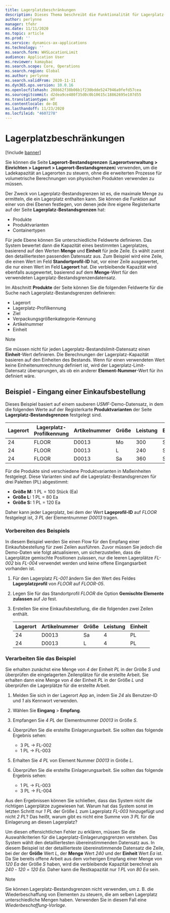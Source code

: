 ```yaml
---
title: Lagerplatzbeschränkungen
description: Dieses Thema beschreibt die Funktionalität für Lagerplatz-Bestandsgrenzen.
author: perlynne
manager: tfehr
ms.date: 11/11/2020
ms.topic: article
ms.prod: ''
ms.service: dynamics-ax-applications
ms.technology: ''
ms.search.form: WHSLocationLimit
audience: Application User
ms.reviewer: kamaybac
ms.search.scope: Core, Operations
ms.search.region: Global
ms.author: perlynne
ms.search.validFrom: 2020-11-11
ms.dyn365.ops.version: 10.0.16
ms.openlocfilehash: 208662f38b06b1f230bdde5247946a9fefd57cea
ms.sourcegitcommit: d2dea9ce480f35d0c0b10615c18862695e107d55
ms.translationtype: HT
ms.contentlocale: de-DE
ms.lasthandoff: 11/23/2020
ms.locfileid: "4607278"
---
```

# <a name="location-stocking-limits"></a>Lagerplatzbeschränkungen

[!include [banner](../includes/banner.md)]

Sie können die Seite **Lagerort-Bestandsgrenzen** (**Lagerortverwaltung \> Einrichten \> Lagerort \> Lagerort-Bestandsgrenzen**) verwenden, um die Ladekapazität an Lagerorten zu steuern, ohne die erweiterten Prozesse für volumetrische Berechnungen von physischen Produkten verwenden zu müssen.

Der Zweck von Lagerplatz-Bestandsgrenzen ist es, die maximale Menge zu ermitteln, die ein Lagerplatz enthalten kann. Sie können die Funktion auf einer von drei Ebenen festlegen, von denen jede ihre eigene Registerkarte auf der Seite **Lagerplatz-Bestandsgrenzen** hat:

- Produkte
- Produktvarianten
- Containertypen

Für jede Ebene können Sie unterschiedliche Feldwerte definieren. Das System bewertet dann die Kapazität eines bestimmten Lagerplatzes, basierend auf den Werten **Menge** und **Einheit** für jede Zeile. Es wählt zuerst den detailliertesten passenden Datensatz aus. Zum Beispiel wird eine Zeile, die einen Wert im Feld **Standortprofil-ID** hat, vor einer Zeile ausgewertet, die nur einen Wert im Feld **Lagerort** hat. Die verbleibende Kapazität wird ebenfalls ausgewertet, basierend auf dem **Menge**-Wert für den verwendeten Lagerplatz-Bestandsgrenzendatensatz.

Im Abschnitt **Produkte** der Seite können Sie die folgenden Feldwerte für die Suche nach Lagerplatz-Bestandsgrenzen definieren:

- Lagerort
- Lagerplatz-Profilkennung
- Ziel
- Verpackungsgrößenkategorie-Kennung
- Artikelnummer
- Einheit

> [!NOTE]
> Sie müssen nicht für jeden Lagerplatz-Bestandslimit-Datensatz einen **Einheit**-Wert definieren. Die Berechnungen der Lagerplatz-Kapazität basieren auf den Einheiten des Bestands. Wenn für einen verwendeten Wert keine Einheitenumrechnung definiert ist, wird der Lagerplatz-Limit-Datensatz übersprungen, als ob ein anderer **Element-Nummer**-Wert für ihn definiert wäre.

## <a name="example--purchase-order-receiving"></a>Beispiel - Eingang einer Einkaufsbestellung

Dieses Beispiel basiert auf einem sauberen *USMF*-Demo-Datensatz, in dem die folgenden Werte auf der Registerkarte **Produktvarianten** der Seite **Lagerplatz-Bestandsgrenzen** festgelegt sind.

| Lagerort | Lagerplatz-Profilkennung | Artikelnummer | Größe | Leistung | Einheit |
|-----------|---------------------|-------------|------|----------|------|
| 24        | FLOOR               | D0013       | Mo    | 300      | St.   |
| 24        | FLOOR               | D0013       | L    | 240      | St.   |
| 24        | FLOOR               | D0013       | Sa    | 360      | St.   |

Für die Produkte sind verschiedene Produktvarianten in Maßeinheiten festgelegt. Diese Varianten sind auf die Lagerplatz-Bestandsgrenzen für drei Paletten (PL) abgestimmt:

- **Größe M:** 1 PL = 100 Stück (Ea)
- **Größe L:** 1 PL = 80 Ea
- **Größe S:** 1 PL = 120 Ea

Daher kann jeder Lagerplatz, bei dem der Wert **Lageprofil-ID** auf *FLOOR* festgelegt ist, *3* *PL* der Elementnummer *D0013* tragen.

### <a name="prepare-for-the-example"></a>Vorbereiten des Beispiels

In diesem Beispiel werden Sie einen Flow für den Empfang einer Einkaufsbestellung für zwei Zeilen ausführen. Zuvor müssen Sie jedoch die Demo-Daten wie folgt aktualisieren, um sicherzustellen, dass die Lagerplätze gemischte Positionen zulassen, nur die leeren Lagerplätze *FL-002* bis *FL-004* verwendet werden und keine offene Eingangsarbeit vorhanden ist.

1. Für den Lagerplatz *FL-001* ändern Sie den Wert des Feldes **Lagerplatzprofil** von *FLOOR* auf *FLOOR-05*.
1. Legen Sie für das Standortprofil *FLOOR* die Option **Gemischte Elemente zulassen** auf *Ja* fest.
1. Erstellen Sie eine Einkaufsbestellung, die die folgenden zwei Zeilen enthält.

    | Lagerort | Artikelnummer | Größe | Leistung | Einheit |
    |-----------|-------------|------|----------|------|
    | 24        | D0013       | Sa    | 4        | PL   |
    | 24        | D0013       | L    | 4        | PL   |

### <a name="process-the-example"></a>Verarbeiten Sie das Beispiel

Sie erhalten zunächst eine Menge von *4* der Einheit *PL* in der Größe *S* und überprüfen die eingelagerten Zeilenplätze für die erstellte Arbeit. Sie erhalten dann eine Menge von *4* der Einheit *PL* in der Größe *L* und überprüfen die Lagerplätze für die erstellte Arbeit.

1. Melden Sie sich in der Lagerort App an, indem Sie *24* als Benutzer-ID und *1* als Kennwort verwenden.
1. Wählen Sie **Eingang** \> **Empfang**.
1. Empfangen Sie *4* *PL* der Elementnummer *D0013* in Größe *S*.
1. Überprüfen Sie die erstellte Einlagerungsarbeit. Sie sollten das folgende Ergebnis sehen:

    - 3 PL -\> FL-002
    - 1 PL -\> FL-003

1. Erhalten Sie *4* *PL* von Element Nummer *D0013* in Größe *L*.
1. Überprüfen Sie die erstellte Einlagerungsarbeit. Sie sollten das folgende Ergebnis sehen:

    - 1 PL -\> FL-003
    - 3 PL -\> FL-004

Aus den Ergebnissen können Sie schließen, dass das System nicht die richtigen Lagerplätze zugewiesen hat. Warum hat das System sonst im letzten Schritt nur *1* *PL* der Größe *L* zum Lagerplatz *FL-003* hinzugefügt und nicht *2* *PL*? Das heißt, warum gibt es nicht eine Summe von *3* *PL* für die Einlagerung an diesen Lagerplatz?

Um diesen offensichtlichen Fehler zu erklären, müssen Sie die Auswahlkriterien für die Lagerplatz-Einlagerungsgrenzen verstehen. Das System wählt den detailliertesten übereinstimmenden Datensatz aus. In diesem Beispiel ist der detaillierteste übereinstimmende Datensatz die Zeile, bei der der **Größe** Wert *L*, der **Menge** Wert *240* und der **Einheit** Wert *Ea* ist. Da Sie bereits offene Arbeit aus dem vorherigen Empfang einer Menge von *120* *Ea* der Größe *S* haben, wird die verbleibende Kapazität berechnet als *240* - *120* = *120* *Ea*. Daher kann die Restkapazität nur *1* *PL* von *80* *Ea* sein.

> [!NOTE]
> Sie können Lagerplatz-Bestandsgrenzen nicht verwenden, um z. B. die Wiederbeschaffung von Elementen zu steuern, die am selben Lagerplatz unterschiedliche Mengen haben. Verwenden Sie in diesem Fall eine *Wiederbeschaffung-Vorlage*.
